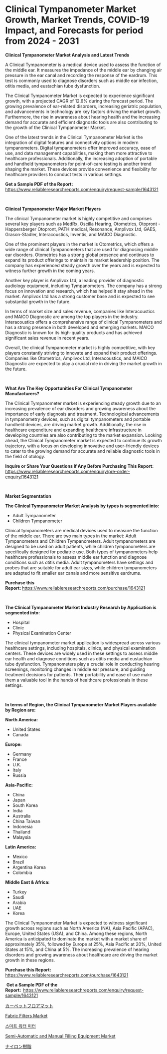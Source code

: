 <p><h1>Clinical Tympanometer Market Growth, Market Trends, COVID-19 Impact, and Forecasts for period from 2024 - 2031</h1></p><p><strong>Clinical Tympanometer Market Analysis and Latest Trends</strong></p>
<p><p>A Clinical Tympanometer is a medical device used to assess the function of the middle ear. It measures the impedance of the middle ear by changing air pressure in the ear canal and recording the response of the eardrum. This test is commonly used to diagnose disorders such as middle ear infection, otitis media, and eustachian tube dysfunction.</p><p>The Clinical Tympanometer Market is expected to experience significant growth, with a projected CAGR of 12.6% during the forecast period. The growing prevalence of ear-related disorders, increasing geriatric population, and advancements in technology are key factors driving the market growth. Furthermore, the rise in awareness about hearing health and the increasing demand for accurate and efficient diagnostic tools are also contributing to the growth of the Clinical Tympanometer Market.</p><p>One of the latest trends in the Clinical Tympanometer Market is the integration of digital features and connectivity options in modern tympanometers. Digital tympanometers offer improved accuracy, ease of use, and data management capabilities, making them more attractive to healthcare professionals. Additionally, the increasing adoption of portable and handheld tympanometers for point-of-care testing is another trend shaping the market. These devices provide convenience and flexibility for healthcare providers to conduct tests in various settings.</p></p>
<p><strong>Get a Sample PDF of the Report:&nbsp;</strong> <a href="https://www.reliableresearchreports.com/enquiry/request-sample/1643121">https://www.reliableresearchreports.com/enquiry/request-sample/1643121</a></p>
<p>&nbsp;</p>
<p><strong>Clinical Tympanometer Major Market Players</strong></p>
<p><p>The clinical Tympanometer market is highly competitive and comprises several key players such as MedRx, Oscilla Hearing, Otometrics, Otopront - Happersberger Otopront, PATH medical, Resonance, Amplivox Ltd, GAES, Grason-Stadler, Interacoustics, Inventis, and MAICO Diagnostic.</p><p>One of the prominent players in the market is Otometrics, which offers a wide range of clinical Tympanometers that are used for diagnosing middle ear disorders. Otometrics has a strong global presence and continues to expand its product offerings to maintain its market leadership position. The company has experienced steady growth over the years and is expected to witness further growth in the coming years.</p><p>Another key player is Amplivox Ltd, a leading provider of diagnostic audiology equipment, including Tympanometers. The company has a strong focus on innovation and research, which has helped it stay ahead in the market. Amplivox Ltd has a strong customer base and is expected to see substantial growth in the future.</p><p>In terms of market size and sales revenue, companies like Interacoustics and MAICO Diagnostic are among the top players in the industry. Interacoustics offers a comprehensive range of clinical Tympanometers and has a strong presence in both developed and emerging markets. MAICO Diagnostic is known for its high-quality products and has achieved significant sales revenue in recent years.</p><p>Overall, the clinical Tympanometer market is highly competitive, with key players constantly striving to innovate and expand their product offerings. Companies like Otometrics, Amplivox Ltd, Interacoustics, and MAICO Diagnostic are expected to play a crucial role in driving the market growth in the future.</p></p>
<p>&nbsp;</p>
<p><strong>What Are The Key Opportunities For Clinical Tympanometer Manufacturers?</strong></p>
<p><p>The Clinical Tympanometer market is experiencing steady growth due to an increasing prevalence of ear disorders and growing awareness about the importance of early diagnosis and treatment. Technological advancements in tympanometry devices, such as digital tympanometers and portable handheld devices, are driving market growth. Additionally, the rise in healthcare expenditure and expanding healthcare infrastructure in developing countries are also contributing to the market expansion. Looking ahead, the Clinical Tympanometer market is expected to continue its growth trajectory, with a focus on developing innovative and user-friendly devices to cater to the growing demand for accurate and reliable diagnostic tools in the field of otology.</p></p>
<p><strong>Inquire or Share Your Questions If Any Before Purchasing This Report:</strong> <a href="https://www.reliableresearchreports.com/enquiry/pre-order-enquiry/1643121">https://www.reliableresearchreports.com/enquiry/pre-order-enquiry/1643121</a></p>
<p>&nbsp;</p>
<p><strong>Market Segmentation</strong></p>
<p><strong>The Clinical Tympanometer Market Analysis by types is segmented into:</strong></p>
<p><ul><li>Adult Tympanometer</li><li>Children Tympanometer</li></ul></p>
<p><p>Clinical tympanometers are medical devices used to measure the function of the middle ear. There are two main types in the market: Adult Tympanometers and Children Tympanometers. Adult tympanometers are designed to be used on adult patients, while children tympanometers are specifically designed for pediatric use. Both types of tympanometers help healthcare professionals to assess middle ear function and diagnose conditions such as otitis media. Adult tympanometers have settings and probes that are suitable for adult ear sizes, while children tympanometers are adapted to fit smaller ear canals and more sensitive eardrums.</p></p>
<p><strong>Purchase this Report:&nbsp;</strong><a href="https://www.reliableresearchreports.com/purchase/1643121">https://www.reliableresearchreports.com/purchase/1643121</a></p>
<p>&nbsp;</p>
<p><strong>The Clinical Tympanometer Market Industry Research by Application is segmented into:</strong></p>
<p><ul><li>Hospital</li><li>Clinic</li><li>Physical Examination Center</li></ul></p>
<p><p>The clinical tympanometer market application is widespread across various healthcare settings, including hospitals, clinics, and physical examination centers. These devices are widely used in these settings to assess middle ear health and diagnose conditions such as otitis media and eustachian tube dysfunction. Tympanometers play a crucial role in conducting hearing screenings, monitoring changes in middle ear pressure, and guiding treatment decisions for patients. Their portability and ease of use make them a valuable tool in the hands of healthcare professionals in these settings.</p></p>
<p>&nbsp;</p>
<p><strong>In terms of Region, the Clinical Tympanometer Market Players available by Region are:</strong></p>
<p>
    <p> <strong> North America: </strong>
        <ul>
            <li>United States</li>
            <li>Canada</li>
        </ul>
        </p> 
    <p> <strong> Europe: </strong>
        <ul>
            <li>Germany</li>
            <li>France</li>
            <li>U.K.</li>
            <li>Italy</li>
            <li>Russia</li>
        </ul>
        </p> 
    <p> <strong> Asia-Pacific: </strong>
        <ul>
            <li>China</li>
            <li>Japan</li>
            <li>South Korea</li>
            <li>India</li>
            <li>Australia</li>
            <li>China Taiwan</li>
            <li>Indonesia</li>
            <li>Thailand</li>
            <li>Malaysia</li>
        </ul>
        </p> 
    <p> <strong> Latin America: </strong>
        <ul>
            <li>Mexico</li>
            <li>Brazil</li>
            <li>Argentina Korea</li>
            <li>Colombia</li>
        </ul>
        </p> 
    <p> <strong> Middle East & Africa: </strong>
        <ul>
            <li>Turkey</li>
            <li>Saudi</li>
            <li>Arabia</li>
            <li>UAE</li>
            <li>Korea</li>
        </ul>
    </p>
    </p>
<p><p>The Clinical Tympanometer Market is expected to witness significant growth across regions such as North America (NA), Asia Pacific (APAC), Europe, United States (USA), and China. Among these regions, North America is anticipated to dominate the market with a market share of approximately 35%, followed by Europe at 25%, Asia Pacific at 20%, United States at 15%, and China at 5%. The increasing prevalence of hearing disorders and growing awareness about healthcare are driving the market growth in these regions.</p></p>
<p><strong>Purchase this Report: </strong><a href="https://www.reliableresearchreports.com/purchase/1643121">https://www.reliableresearchreports.com/purchase/1643121</a></p>
<p>&nbsp;<strong>Get a Sample PDF of the Report:&nbsp;&nbsp;</strong><a href="https://www.reliableresearchreports.com/enquiry/request-sample/1643121">https://www.reliableresearchreports.com/enquiry/request-sample/1643121</a></p>
<p><strong></strong></p>
<p><p><a href="https://medium.com/@joniki_bangla07/%E3%82%AB%E3%83%BC%E3%83%9A%E3%83%83%E3%83%88%E3%83%95%E3%83%AD%E3%82%A2%E3%83%9E%E3%83%83%E3%83%88%E5%B8%82%E5%A0%B4%E3%81%AE%E5%B1%95%E6%9C%9B-%E7%94%A3%E6%A5%AD%E5%85%A8%E4%BD%93%E3%81%AE%E6%A6%82%E8%A6%81%E3%81%A8%E4%BA%88%E6%B8%AC-2024%E5%B9%B4%E3%81%8B%E3%82%892031%E5%B9%B4-747c138001a3">カーペットフロアマット</a></p><p><a href="https://silk-columnist-571.notion.site/Global-Fabric-Filters-Market-by-Types-Applications-and-Major-Players-with-Regional-Growth-Rate-An-f4e1aa1d4a4f414a86241f31f1176817">Fabric Filters Market</a></p><p><a href="https://medium.com/@royross51/%EC%8A%A4%EB%A7%88%ED%8A%B8-%EB%AC%BC-%EB%AF%B8%ED%84%B0-%EC%8B%9C%EC%9E%A5-%EA%B7%9C%EB%AA%A8-%EB%B0%8F-%EC%8B%9C%EC%9E%A5-%EB%8F%99%ED%96%A5-%EC%99%84%EC%A0%84%ED%95%9C-%EC%82%B0%EC%97%85-%EA%B0%9C%EC%9A%94-2024%EB%85%84%EB%B6%80%ED%84%B0-2031%EB%85%84%EA%B9%8C%EC%A7%80-dd24d47f984c">스마트 워터 미터</a></p><p><a href="https://cute-banjo-8ca.notion.site/Semi-Automatic-and-Manual-Filling-Equipment-Market-Research-Report-Provides-thorough-Industry-Overvi-085b1affc0a242538afc7454b4b67f02">Semi-Automatic and Manual Filling Equipment Market</a></p><p><a href="https://medium.com/@joniki_bangla07/%E3%83%8A%E3%82%A4%E3%83%AD%E3%83%B3%E6%A8%B9%E8%84%82%E5%B8%82%E5%A0%B4-2023%E5%B9%B4%E3%81%BE%E3%81%A7%E3%81%AE%E6%88%90%E5%8A%9F%E3%81%99%E3%82%8B%E3%83%93%E3%82%B8%E3%83%8D%E3%82%B9%E6%88%A6%E7%95%A5%E3%81%AE%E9%8D%B5-ffb1b450524b">ナイロン樹脂</a></p></p>